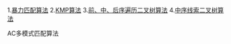 1.[暴力匹配算法](https://github.com/KenmyZhang/InterviewQuestionsAndAnswer/blob/master/questions/Brute-Force.md)
2.[KMP算法](https://github.com/KenmyZhang/InterviewQuestionsAndAnswer/blob/master/questions/KMP.md)
3.[前、中、后序遍历二叉树算法](https://github.com/KenmyZhang/InterviewQuestionsAndAnswer/blob/master/questions/BTree.md)
4.[中序线索二叉树算法](https://github.com/KenmyZhang/InterviewQuestionsAndAnswer/blob/master/questions/ThreadedBTree.md)


AC多模式匹配算法